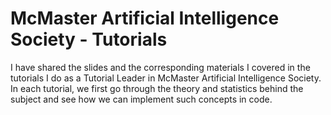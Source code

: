 # McMaster Artificial Intelligence Society - Tutorials
I have shared the slides and the corresponding materials I covered in the tutorials I do as a Tutorial Leader in McMaster Artificial Intelligence Society.
In each tutorial, we first go through the theory and statistics behind the subject and see how we can implement such concepts in code.
